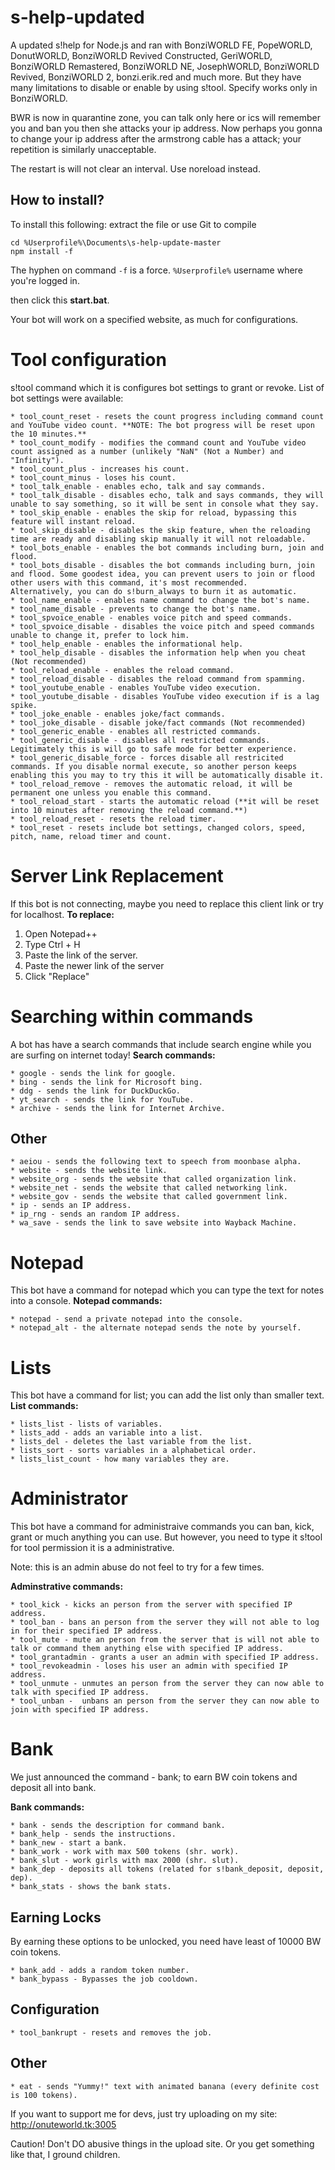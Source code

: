 # s-help-updated
A updated s!help for Node.js and ran with BonziWORLD FE, PopeWORLD, DonutWORLD, BonziWORLD Revived Constructed, GeriWORLD, BonziWORLD Remastered, BonziWORLD NE, JosephWORLD, BonziWORLD Revived, BonziWORLD 2, bonzi.erik.red and much more.
But they have many limitations to disable or enable by using s!tool.
Specify works only in BonziWORLD.

BWR is now in quarantine zone, you can talk only here or ics will remember you and ban you then she attacks your ip address. Now perhaps you gonna to change your ip address after the armstrong cable has a attack; your repetition is similarly unacceptable.

The restart is will not clear an interval. Use noreload instead.
## How to install?
To install this following:
extract the file or use Git to compile
```
cd %Userprofile%\Documents\s-help-update-master
npm install -f
```
The hyphen on command ```-f``` is a force.
```%Userprofile%``` username where you're logged in.

then click this **start.bat**.

Your bot will work on a specified website, as much for configurations.

# Tool configuration
s!tool command which it is configures bot settings to grant or revoke.
List of bot settings were available:
```
* tool_count_reset - resets the count progress including command count and YouTube video count. **NOTE: The bot progress will be reset upon the 10 minutes.**
* tool_count_modify - modifies the command count and YouTube video count assigned as a number (unlikely "NaN" (Not a Number) and "Infinity").
* tool_count_plus - increases his count.
* tool_count_minus - loses his count.
* tool_talk_enable - enables echo, talk and say commands.
* tool_talk_disable - disables echo, talk and says commands, they will unable to say something, so it will be sent in console what they say.
* tool_skip_enable - enables the skip for reload, bypassing this feature will instant reload.
* tool_skip_disable - disables the skip feature, when the reloading time are ready and disabling skip manually it will not reloadable. 
* tool_bots_enable - enables the bot commands including burn, join and flood. 
* tool_bots_disable - disables the bot commands including burn, join and flood. Some goodest idea, you can prevent users to join or flood other users with this command, it's most recommended.
Alternatively, you can do s!burn_always to burn it as automatic.
* tool_name_enable - enables name command to change the bot's name.
* tool_name_disable - prevents to change the bot's name.
* tool_spvoice_enable - enables voice pitch and speed commands.
* tool_spvoice_disable - disables the voice pitch and speed commands unable to change it, prefer to lock him.
* tool_help_enable - enables the informational help.
* tool_help_disable - disables the information help when you cheat (Not recommended)
* tool_reload_enable - enables the reload command.
* tool_reload_disable - disables the reload command from spamming.
* tool_youtube_enable - enables YouTube video execution.
* tool_youtube_disable - disables YouTube video execution if is a lag spike.
* tool_joke_enable - enables joke/fact commands.
* tool_joke_disable - disable joke/fact commands (Not recommended)
* tool_generic_enable - enables all restricted commands.
* tool_generic_disable - disables all restricted commands. Legitimately this is will go to safe mode for better experience.
* tool_generic_disable_force - forces disable all restricited commands. If you disable normal execute, so another person keeps enabling this you may to try this it will be automatically disable it.
* tool_reload_remove - removes the automatic reload, it will be permanent one unless you enable this command.
* tool_reload_start - starts the automatic reload (**it will be reset into 10 minutes after removing the reload command.**)
* tool_reload_reset - resets the reload timer.
* tool_reset - resets include bot settings, changed colors, speed, pitch, name, reload timer and count.
```
# Server Link Replacement
If this bot is not connecting, maybe you need to replace this client link or try for localhost.
**To replace:**
1. Open Notepad++
1. Type Ctrl + H
1. Paste the link of the server.
1. Paste the newer link of the server
1. Click "Replace"
# Searching within commands
A bot has have a search commands that include search engine while you are surfing on internet today!
**Search commands:**
```
* google - sends the link for google.
* bing - sends the link for Microsoft bing.
* ddg - sends the link for DuckDuckGo.
* yt_search - sends the link for YouTube.
* archive - sends the link for Internet Archive.
```
## Other
```
* aeiou - sends the following text to speech from moonbase alpha.
* website - sends the website link.
* website_org - sends the website that called organization link.
* website_net - sends the website that called networking link.
* website_gov - sends the website that called government link.
* ip - sends an IP address.
* ip_rng - sends an random IP address.
* wa_save - sends the link to save website into Wayback Machine.
```
# Notepad
This bot have a command for notepad which you can type the text for notes into a console.
**Notepad commands:**
```
* notepad - send a private notepad into the console.
* notepad_alt - the alternate notepad sends the note by yourself.
```

# Lists
This bot have a command for list; you can add the list only than smaller text.
**List commands:**
```
* lists_list - lists of variables.
* lists_add - adds an variable into a list.
* lists_del - deletes the last variable from the list.
* lists_sort - sorts variables in a alphabetical order.
* lists_list_count - how many variables they are.
```

# Administrator
This bot have a command for administraive commands you can ban, kick, grant or much anything you can use.
But however, you need to type it s!tool for tool permission it is a administrative.

Note: this is an admin abuse do not feel to try for a few times.

**Adminstrative commands:**
```
* tool_kick - kicks an person from the server with specified IP address.
* tool_ban - bans an person from the server they will not able to log in for their specified IP address.
* tool_mute - mute an person from the server that is will not able to talk or command them anything else with specified IP address.
* tool_grantadmin - grants a user an admin with specified IP address.
* tool_revokeadmin - loses his user an admin with specified IP address.
* tool_unmute - unmutes an person from the server they can now able to talk with specified IP address.
* tool_unban -  unbans an person from the server they can now able to join with specified IP address.
```

# Bank
We just announced the command - bank; to earn BW coin tokens and deposit all into bank.

**Bank commands:**
```
* bank - sends the description for command bank.
* bank_help - sends the instructions.
* bank_new - start a bank.
* bank_work - work with max 500 tokens (shr. work).
* bank_slut - work girls with max 2000 (shr. slut).
* bank_dep - deposits all tokens (related for s!bank_deposit, deposit, dep).
* bank_stats - shows the bank stats.
```

## Earning Locks
By earning these options to be unlocked, you need have least of 10000 BW coin tokens.
```
* bank_add - adds a random token number.
* bank_bypass - Bypasses the job cooldown.
```

## Configuration
```
* tool_bankrupt - resets and removes the job.
```

## Other
```
* eat - sends "Yummy!" text with animated banana (every definite cost is 100 tokens).
```


If you want to support me for devs, just try uploading on my site: http://onuteworld.tk:3005

Caution! Don't DO abusive things in the upload site. Or you get something like that, I ground children.
